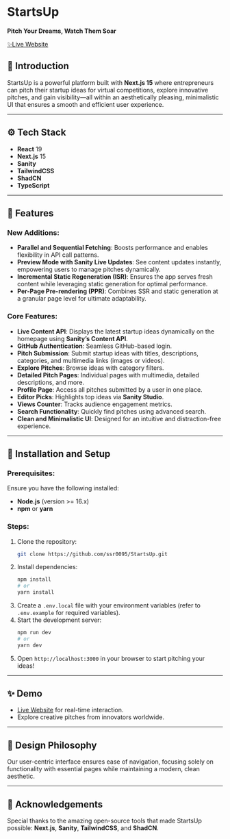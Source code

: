 # StartsUp

**Pitch Your Dreams, Watch Them Soar**

[✨Live Website](https://starts-up.vercel.app/)


## 🤖 Introduction
StartsUp is a powerful platform built with **Next.js 15** where entrepreneurs can pitch their startup ideas for virtual competitions, explore innovative pitches, and gain visibility—all within an aesthetically pleasing, minimalistic UI that ensures a smooth and efficient user experience.


---

## ⚙️ Tech Stack
- **React** 19
- **Next.js** 15
- **Sanity**
- **TailwindCSS**
- **ShadCN**
- **TypeScript**

---

## 🔋 Features
### New Additions:
- **Parallel and Sequential Fetching**: Boosts performance and enables flexibility in API call patterns.
- **Preview Mode with Sanity Live Updates**: See content updates instantly, empowering users to manage pitches dynamically.
- **Incremental Static Regeneration (ISR)**: Ensures the app serves fresh content while leveraging static generation for optimal performance.
- **Per-Page Pre-rendering (PPR)**: Combines SSR and static generation at a granular page level for ultimate adaptability.

### Core Features:
- **Live Content API**: Displays the latest startup ideas dynamically on the homepage using **Sanity’s Content API**.
- **GitHub Authentication**: Seamless GitHub-based login.
- **Pitch Submission**: Submit startup ideas with titles, descriptions, categories, and multimedia links (images or videos).
- **Explore Pitches**: Browse ideas with category filters.
- **Detailed Pitch Pages**: Individual pages with multimedia, detailed descriptions, and more.
- **Profile Page**: Access all pitches submitted by a user in one place.
- **Editor Picks**: Highlights top ideas via **Sanity Studio**.
- **Views Counter**: Tracks audience engagement metrics.
- **Search Functionality**: Quickly find pitches using advanced search.
- **Clean and Minimalistic UI**: Designed for an intuitive and distraction-free experience.

---

## 🔧 Installation and Setup
### Prerequisites:
Ensure you have the following installed:
- **Node.js** (version >= 16.x)
- **npm** or **yarn**

### Steps:
1. Clone the repository:
   ```bash
   git clone https://github.com/ssr0095/StartsUp.git
   ```
2. Install dependencies:
   ```bash
   npm install
   # or
   yarn install
   ```
3. Create a `.env.local` file with your environment variables (refer to `.env.example` for required variables).
4. Start the development server:
   ```bash
   npm run dev
   # or
   yarn dev
   ```
5. Open `http://localhost:3000` in your browser to start pitching your ideas!

---

## ✨ Demo
- [Live Website](https://starts-up.vercel.app/) for real-time interaction.
- Explore creative pitches from innovators worldwide.

---

## 🎨 Design Philosophy
Our user-centric interface ensures ease of navigation, focusing solely on functionality with essential pages while maintaining a modern, clean aesthetic.

---

## 🎉 Acknowledgements
Special thanks to the amazing open-source tools that made StartsUp possible: **Next.js**, **Sanity**, **TailwindCSS**, and **ShadCN**.

